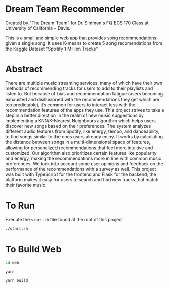 # Dream Team Recommender
Created by "The Dream Team" for Dr. Simmon's FQ ECS 170 Class at University of California - Davis.

This is a small and simple web app that provides song recommendations given a single song. It uses K-means to create 5 song recomendations from the Kaggle Dataset "Spotify 1 Million Tracks"

# Abstract

There are multiple music streaming services, many of which have their own methods of recommending tracks for users to add to their playlists and listen to. But because of bias and recommendation fatigue (users becoming exhausted and disillusioned with the recommendations they get which are too predictable), it’s common for users to interact less with the recommendation features of the apps they use. This project strives to take a step in a better direction in the realm of new music suggestions by implementing a KNN/K-Nearest Neighbours algorithm which helps users discover new songs based on their preferences. The system analyzes different audio features from Spotify, like energy, tempo, and danceability, to find songs similar to the ones users already enjoy.  It works by calculating the distance between songs in a multi-dimensional space of features, allowing for personalized recommendations that feel more intuitive and customized. Our algorithm also prioritizes certain features like popularity and energy, making the recommendations more in line with common music preferences. We took into account some user opinions and feedback on the performance of the recommendations with a survey as well. This project was built with TypeScript for the frontend and Flask for the backend; the platform makes it easy for users to search and find new tracks that match their favorite music.

# To Run
Execute the `start.sh` file found at the root of this project

```sh
./start.sh
```

# To Build Web
```sh
cd web

yarn

yarn build
```
